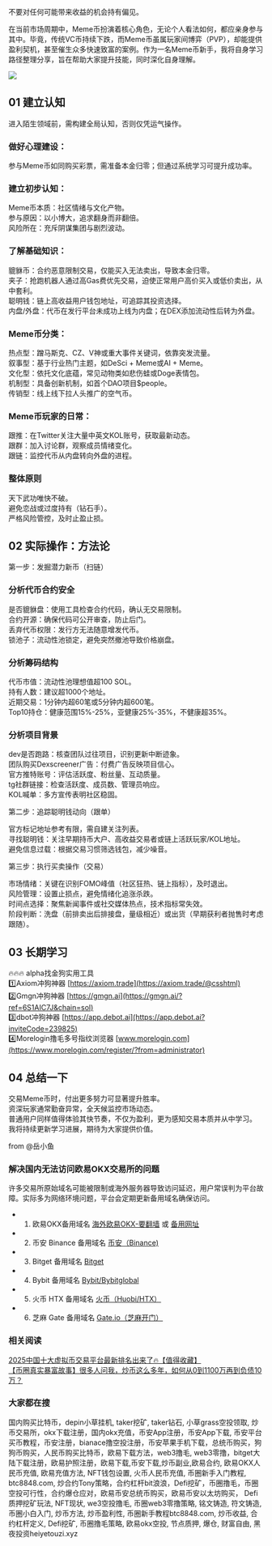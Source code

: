 不要对任何可能带来收益的机会持有偏见。

在当前市场周期中，Meme币扮演着核心角色，无论个人看法如何，都应亲身参与其中。毕竟，传统VC币持续下跌，而Meme币虽属玩家间博弈（PVP），却能提供盈利契机，甚至催生众多快速致富的案例。作为一名Meme币新手，我将自身学习路径整理分享，旨在帮助大家提升技能，同时深化自身理解。

[![](https://307e939.webp.li/20250520132619721.png)](https://btc8848.com/top-10-exchanges)

## 01 建立认知

进入陌生领域前，需构建全局认知，否则仅凭运气操作。

### 做好心理建设：
参与Meme币如同购买彩票，需准备本金归零；但通过系统学习可提升成功率。

### 建立初步认知：
Meme币本质：社区情绪与文化产物。  
参与原因：以小博大，追求翻身而非翻倍。  
风险所在：充斥阴谋集团与剧烈波动。

### 了解基础知识：
貔貅币：合约恶意限制交易，仅能买入无法卖出，导致本金归零。  
夹子：抢跑机器人通过高Gas费优先交易，迫使正常用户高价买入或低价卖出，从中套利。  
聪明钱：链上高收益用户钱包地址，可追踪其投资选择。  
内盘/外盘：代币在发行平台未成功上线为内盘；在DEX添加流动性后转为外盘。

### Meme币分类：
热点型：蹭马斯克、CZ、V神或重大事件关键词，依靠突发流量。  
叙事型：基于行业热门主题，如DeSci + Meme或AI + Meme。  
文化型：依托文化底蕴，常见动物类如悲伤蛙或Doge表情包。  
机制型：具备创新机制，如首个DAO项目$people。  
传销型：线上线下拉人头推广的空气币。

### Meme币玩家的日常：
跟推：在Twitter关注大量中英文KOL账号，获取最新动态。  
跟群：加入讨论群，观察成员情绪变化。  
跟链：监控代币从内盘转向外盘的进程。

### 整体原则
天下武功唯快不破。  
避免恋战或过度持有（钻石手）。  
严格风险管控，及时止盈止损。

## 02 实际操作：方法论

第一步：发掘潜力新币（扫链）

### 分析代币合约安全
是否貔貅盘：使用工具检查合约代码，确认无交易限制。  
合约开源：确保代码可公开审查，防止后门。  
丢弃代币权限：发行方无法随意增发代币。  
锁池子：流动性池锁定，避免突然撤池导致价格崩盘。

### 分析筹码结构
代币市值：流动性池理想值超100 SOL。  
持有人数：建议超1000个地址。  
近期交易：1分钟内超60笔或5分钟内超600笔。  
Top10持仓：健康范围15%-25%，亚健康25%-35%，不健康超35%。

### 分析项目背景
dev是否跑路：核查团队过往项目，识别更新中断迹象。  
团队购买Dexscreener广告：付费广告反映项目信心。  
官方推特账号：评估活跃度、粉丝量、互动质量。  
tg社群链接：检查活跃度、成员数、管理员响应。  
KOL喊单：多方宣传表明社区稳固。

第二步：追踪聪明钱动向（跟单）

官方标记地址参考有限，需自建关注列表。  
寻找聪明钱：关注早期持币大户、高收益交易者或链上活跃玩家/KOL地址。  
避免信息过载：根据交易习惯筛选钱包，减少噪音。

第三步：执行买卖操作（交易）

市场情绪：关键在识别FOMO峰值（社区狂热、链上指标），及时退出。  
风险管理：设置止损点，避免情绪化追涨杀跌。  
时间点选择：聚焦新闻事件或社交媒体热点，技术指标常失效。  
阶段判断：洗盘（前排卖出后排接盘，量级相近）或出货（早期获利者抛售时考虑跟随）。

## 03 长期学习
🔥🔥🔥 alpha找金狗实用工具  
1️⃣Axiom冲狗神器 [https://axiom.trade](https://axiom.trade/@csshtml)  
2️⃣Gmgn冲狗神器 [https://gmgn.ai](https://gmgn.ai/?ref=6S1AIC7J&chain=sol)  
3️⃣dbot冲狗神器 [https://app.debot.ai](https://app.debot.ai?inviteCode=239825)  
4️⃣Morelogin撸毛多号指纹浏览器 [www.morelogin.com](https://www.morelogin.com/register/?from=administrator)  

## 04 总结一下

交易Meme币时，付出更多努力可显著提升胜率。  
资深玩家通常勤奋异常，全天候监控市场动态。  
普通用户同样值得体验其快节奏，不仅为盈利，更为感知交易本质并从中学习。  
我将持续更新学习进展，期待为大家提供价值。

from @岳小鱼

### 解决国内无法访问欧易OKX交易所的问题
许多交易所原始域名可能被限制或海外服务器导致访问延迟，用户常误判为平台故障。实际多为网络环境问题，平台会定期更新备用域名确保访问。  
- 1. 欧易OKX备用域名 [海外欧易OKX-要翻墙](https://www.okx.com/zh-hans/join/76527935) 或 [备用网址](https://www.chouyi.world/zh-hans/join/76527935)  
- 2. 币安 Binance 备用域名 [币安（Binance)](https://accounts.binance.com/zh-CN/register?ref=36457687)  
- 3. Bitget 备用域名 [Bitget](https://www.bitget.com/zh-CN/referral/register?from=referral&clacCode=VRNEYUTR)  
- 4. Bybit 备用域名 [Bybit/Bybitglobal](https://www.bybitglobal.com/zh-MY/invite/?ref=VMKORMM)  
- 5. 火币 HTX 备用域名 [火币（Huobi/HTX）](https://www.htx.com/invite/zh-cn/1f?invite_code=whf45223)  
- 6. 芝麻 Gate 备用域名 [Gate.io（芝麻开门）](https://www.gate.io/zh/signup?ref_type=103&ref=A1ERAQ)  

### 相关阅读
[2025中国十大虚拟币交易平台最新排名出来了🔥【值得收藏】](https://btc8848.com/top-10-exchanges/)  
[【币圈真实暴富故事】很多人问我，炒币这么多年，如何从0到1100万再到负债10万？](https://heiyetouzi.xyz/biquanstory001/)  

### 大家都在搜
国内购买比特币，depin小草挂机, taker挖矿, taker钻石, 小草grass空投领取, 炒币交易所，okx下载注册，国内okx充值，币安App注册，币安App下载, 币安平台买币教程，币安注册，bianace撸空投注册，币安苹果手机下载，总统币购买，狗狗币购买，人民币购买比特币，欧易下载方法，web3撸毛, web3零撸，bitget大陆下载注册，欧易护照注册，欧易下载,币安下载,炒币副业,欧易合约, 欧易OKX人民币充值, 欧易充值方法, NFT钱包设置, 火币人民币充值, 币圈新手入门教程, btc8848.com, 炒合约Tony策略，合约杠杆bit浪浪，Defi挖矿，币圈撸毛，币圈空投可行性，合约爆仓应对，欧易币安总统币购买，欧易币安以太坊购买， Defi质押挖矿玩法, NFT现状, we3空投撸毛, 币圈web3零撸策略, 铭文铸造, 符文铸造, 币圈小白入门, 炒币方法, 炒币盈利性, 币圈新手教程btc8848.com, 炒币收益, 合约杠杆定义, Defi挖矿, 币圈撸毛策略, 欧易okx空投, 节点质押, 爆仓, 财富自由, 黑夜投资heiyetouzi.xyz